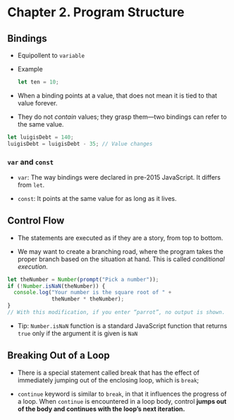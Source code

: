 # Chapter 2. Program Structure

## Bindings

- Equipollent to `variable`

- Example

    ```js
    let ten = 10;
    ```
- When a binding points at a value, that does not mean it is tied to that value forever.

- They do not *contain* values; they grasp them—two bindings can refer to the same value.

```js
let luigisDebt = 140;
luigisDebt = luigisDebt - 35; // Value changes
```

### `var` and `const`

- `var`:  The way bindings were declared in pre-2015 JavaScript. It differs from `let`.

- `const`: It points at the same value for as long as it lives.

## Control Flow

- The statements are executed as if they are a story, from top to bottom.

- We may want to create a branching road, where the program takes the proper branch based on the situation at hand. This is called *conditional execution.*

```js
let theNumber = Number(prompt("Pick a number"));
if (!Number.isNaN(theNumber)) {
  console.log("Your number is the square root of " +
              theNumber * theNumber);
}
// With this modification, if you enter “parrot”, no output is shown.
```
- Tip: `Number.isNaN` function is a standard JavaScript function that returns `true` only if the argument it is given is `NaN`


## Breaking Out of a Loop

- There is a special statement called break that has the effect of immediately jumping out of the enclosing loop, which is `break`;

- `continue` keyword is similar to `break`, in that it influences the progress of a loop. When `continue` is encountered in a loop body, control **jumps out of the body and continues with the loop’s next iteration.**
